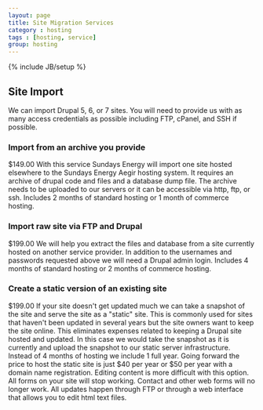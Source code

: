 ```yaml
---
layout: page
title: Site Migration Services
category : hosting
tags : [hosting, service]
group: hosting
---
```

{% include JB/setup %}

## Site Import

We can import Drupal 5, 6, or 7 sites. You will need to provide us with as many access credentials as possible including FTP, cPanel, and SSH if possible.

### Import from an archive you provide
$149.00
With this service Sundays Energy will import one site hosted elsewhere to the Sundays Energy Aegir hosting system. It requires an archive of drupal code and files and a database dump file. The archive needs to be uploaded to our servers or it can be accessible via http, ftp, or ssh. Includes 2 months of standard hosting or 1 month of commerce hosting.

### Import raw site via FTP and Drupal

$199.00
We will help you extract the files and database from a site currently hosted on another service provider. In addition to the usernames and passwords requested above we will need a Drupal admin login. Includes 4 months of standard hosting or 2 months of commerce hosting.

### Create a static version of an existing site

$199.00
If your site doesn't get updated much we can take a snapshot of the site and serve the site as a "static" site. This is commonly used for sites that haven't been updated in several years but the site owners want to keep the site online. This eliminates expenses related to keeping a Drupal site hosted and updated. In this case we would take the snapshot as it is currently and upload the snapshot to our static server infrastructure. Instead of 4 months of hosting we include 1 full year. Going forward the price to host the static site is just $40 per year or $50 per year with a domain name registration. Editing content is more difficult with this option. All forms on your site will stop working. Contact and other web forms will no longer work. All updates happen through FTP or through a web interface that allows you to edit html text files.
